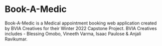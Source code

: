 # Book-A-Medic
Book-A-Medic is a Medical appointment booking web application created by BVIA Creatives for their Winter 2022 Capstone Project. BVIA Creatives includes - Blessing Omobo, Vineeth Varma, Isaac Paulose &amp; Anjali Ravikumar.
